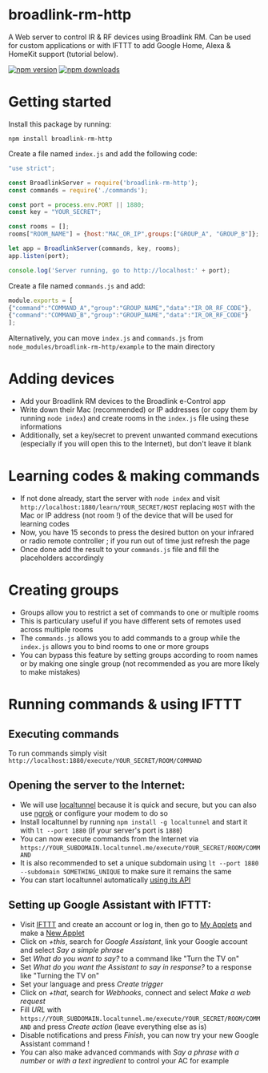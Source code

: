 # broadlink-rm-http
A Web server to control IR & RF devices using Broadlink RM. Can be used for custom applications or with IFTTT to add Google Home, Alexa & HomeKit support (tutorial below).

[![npm version](https://badgen.net/npm/v/broadlink-rm-http)](https://npmjs.com/package/broadlink-rm-http)
[![npm downloads](https://badgen.net/npm/dm/broadlink-rm-http)](https://npmjs.com/package/broadlink-rm-http)

# Getting started

Install this package by running:
```
npm install broadlink-rm-http
```

Create a file named ```index.js``` and add the following code:
```js
"use strict";

const BroadlinkServer = require('broadlink-rm-http');
const commands = require('./commands');

const port = process.env.PORT || 1880;
const key = "YOUR_SECRET";

const rooms = [];
rooms["ROOM_NAME"] = {host:"MAC_OR_IP",groups:["GROUP_A", "GROUP_B"]};

let app = BroadlinkServer(commands, key, rooms);
app.listen(port);

console.log('Server running, go to http://localhost:' + port);
```

Create a file named ```commands.js``` and add:
```js
module.exports = [
{"command":"COMMAND_A","group":"GROUP_NAME","data":"IR_OR_RF_CODE"},
{"command":"COMMAND_B","group":"GROUP_NAME","data":"IR_OR_RF_CODE"}
];
```
Alternatively, you can move ```index.js``` and ```commands.js``` from ```node_modules/broadlink-rm-http/example``` to the main directory

# Adding devices

- Add your Broadlink RM devices to the Broadlink e-Control app
- Write down their Mac (recommended) or IP addresses (or copy them by running ```node index```) and create rooms in the ```index.js``` file using these informations
- Additionally, set a key/secret to prevent unwanted command executions (especially if you will open this to the Internet), but don't leave it blank

# Learning codes & making commands

- If not done already, start the server with ```node index``` and visit ```http://localhost:1880/learn/YOUR_SECRET/HOST``` replacing ```HOST``` with the Mac or IP address (not room !) of the device that will be used for learning codes
- Now, you have 15 seconds to press the desired button on your infrared or radio remote controller ; if you run out of time just refresh the page
- Once done add the result to your ```commands.js``` file and fill the placeholders accordingly

# Creating groups

- Groups allow you to restrict a set of commands to one or multiple rooms
- This is particulary useful if you have different sets of remotes used across multiple rooms
- The ```commands.js``` allows you to add commands to a group while the ```index.js``` allows you to bind rooms to one or more groups
- You can bypass this feature by setting groups according to room names or by making one single group (not recommended as you are more likely to make mistakes)

# Running commands & using IFTTT

## Executing commands
To run commands simply visit ```http://localhost:1880/execute/YOUR_SECRET/ROOM/COMMAND```

## Opening the server to the Internet:
- We will use [localtunnel](https://localtunnel.me) because it is quick and secure, but you can also use [ngrok](https://ngrok.com) or configure your modem to do so
- Install localtunnel by running ```npm install -g localtunnel``` and start it with ```lt --port 1880``` (if your server's port is ```1880```)
- You can now execute commands from the Internet via ```https://YOUR_SUBDOMAIN.localtunnel.me/execute/YOUR_SECRET/ROOM/COMMAND```
- It is also recommended to set a unique subdomain using ```lt --port 1880 --subdomain SOMETHING_UNIQUE``` to make sure it remains the same
- You can start localtunnel automatically [using its API](https://github.com/localtunnel/localtunnel#api)

## Setting up Google Assistant with IFTTT:
- Visit [IFTTT](https://ifttt.com) and create an account or log in, then go to [My Applets](https://ifttt.com/my_applets) and make a [New Applet](https://ifttt.com/create)
- Click on *+this*, search for *Google Assistant*, link your Google account and select *Say a simple phrase*
- Set *What do you want to say?* to a command like "Turn the TV on"
- Set *What do you want the Assistant to say in response?* to a response like "Turning the TV on"
- Set your language and press *Create trigger*
- Click on *+that*, search for *Webhooks*, connect and select *Make a web request*
- Fill *URL* with ```https://YOUR_SUBDOMAIN.localtunnel.me/execute/YOUR_SECRET/ROOM/COMMAND``` and press *Create action* (leave everything else as is)
- Disable notifications and press *Finish*, you can now try your new Google Assistant command !
- You can also make advanced commands with *Say a phrase with a number* or *with a text ingredient* to control your AC for example
